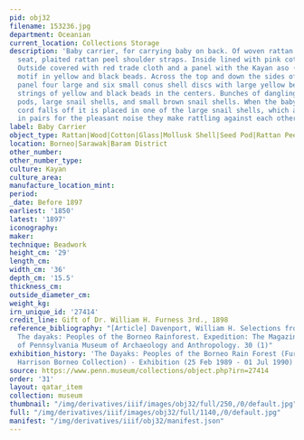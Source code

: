 ```yaml
---
pid: obj32
filename: 153236.jpg
department: Oceanian
current_location: Collections Storage
description: 'Baby carrier, for carrying baby on back. Of woven rattan with wooden
  seat, plaited rattan peel shoulder straps. Inside lined with pink cotton trade cloth.
  Outside covered with red trade cloth and a panel with the Kayan aso (dragon dog)
  motif in yellow and black beads. Across the top and down the sides of the beaded
  panel four large and six small conus shell discs with large yellow beads and short
  strings of yellow and black beads in the centers. Bunches of dangling charms: seed
  pods, large snail shells, and small brown snail shells. When the baby''s umbilical
  cord falls off it is placed in one of the large snail shells, which are often attached
  in pairs for the pleasant noise they make rattling against each other.'
label: Baby Carrier
object_type: Rattan|Wood|Cotton|Glass|Mollusk Shell|Seed Pod|Rattan Peel
location: Borneo|Sarawak|Baram District
other_number:
other_number_type:
culture: Kayan
culture_area:
manufacture_location_mint:
period:
_date: Before 1897
earliest: '1850'
latest: '1897'
iconography:
maker:
technique: Beadwork
height_cm: '29'
length_cm:
width_cm: '36'
depth_cm: '15.5'
thickness_cm:
outside_diameter_cm:
weight_kg:
irn_unique_id: '27414'
credit_line: Gift of Dr. William H. Furness 3rd., 1898
reference_bibliography: "[Article] Davenport, William H. Selections from the Exhibition:
  The dayaks: Peoples of the Borneo Rainforest. Expedition: The Magazine of the University
  of Pennsylvania Museum of Archaeology and Anthropology. 30 (1)"
exhibition_history: 'The Dayaks: Peoples of the Borneo Rain Forest (Furness, Hiller,
  Harrison Borneo Collection) - Exhibition (25 Feb 1989 - 01 Jul 1990)'
source: https://www.penn.museum/collections/object.php?irn=27414
order: '31'
layout: qatar_item
collection: museum
thumbnail: "/img/derivatives/iiif/images/obj32/full/250,/0/default.jpg"
full: "/img/derivatives/iiif/images/obj32/full/1140,/0/default.jpg"
manifest: "/img/derivatives/iiif/obj32/manifest.json"
---
```

